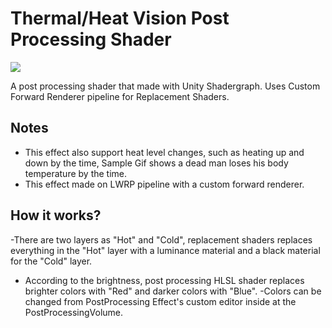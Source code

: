 # Thermal/Heat Vision Post Processing Shader

![](https://media.giphy.com/media/Piiqorz16CPsIOACuK/giphy.gif)

A post processing shader that made with Unity Shadergraph. Uses Custom Forward Renderer pipeline for Replacement Shaders.

## Notes
- This effect also support heat level changes, such as heating up and down by the time, Sample Gif shows a dead man loses his body temperature by the time.
- This effect made on LWRP pipeline with a custom forward renderer.

## How it works?
-There are two layers as "Hot" and "Cold", replacement shaders replaces everything in the "Hot" layer with a luminance material and a black material for the
"Cold" layer.
- According to the brightness, post processing HLSL shader replaces brighter colors with "Red" and darker colors with "Blue".
-Colors can be changed from PostProcessing Effect's custom editor inside at the PostProcessingVolume.
